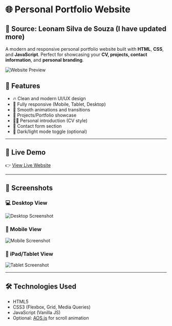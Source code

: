 # 🌐 Personal Portfolio Website
## 📌 Source: Leonam Silva de Souza (I have updated more)

A modern and responsive personal portfolio website built with **HTML**, **CSS**, and **JavaScript**. Perfect for showcasing your **CV, projects, contact information**, and **personal branding**.

![Website Preview](https://i.postimg.cc/FH5McLPk/image.png)

## 📌 Features

- 🔥 Clean and modern UI/UX design
- 📱 Fully responsive (Mobile, Tablet, Desktop)
- 🎨 Smooth animations and transitions
- 💼 Projects/Portfolio showcase
- 🧑‍💼 Personal introduction (CV style)
- 📧 Contact form section
- 🌙 Dark/light mode toggle (optional)

---

## 🚀 Live Demo

👉 [View Live Website](https://nguyenhuuthang113.github.io/CvProfileandProjectPortfolio/)

---

## 📸 Screenshots

### 💻 Desktop View

![Desktop Screenshot](https://i.postimg.cc/FH5McLPk/image.png)

### 📱 Mobile View

![Mobile Screenshot](https://i.postimg.cc/HWPcpp6h/image.png)

### 📱 iPad/Tablet View

![Tablet Screenshot](https://i.postimg.cc/6QBFbNx9/image.png)

---

## 🛠️ Technologies Used

- HTML5
- CSS3 (Flexbox, Grid, Media Queries)
- JavaScript (Vanilla JS)
- Optional: [AOS.js](https://michalsnik.github.io/aos/) for scroll animation

